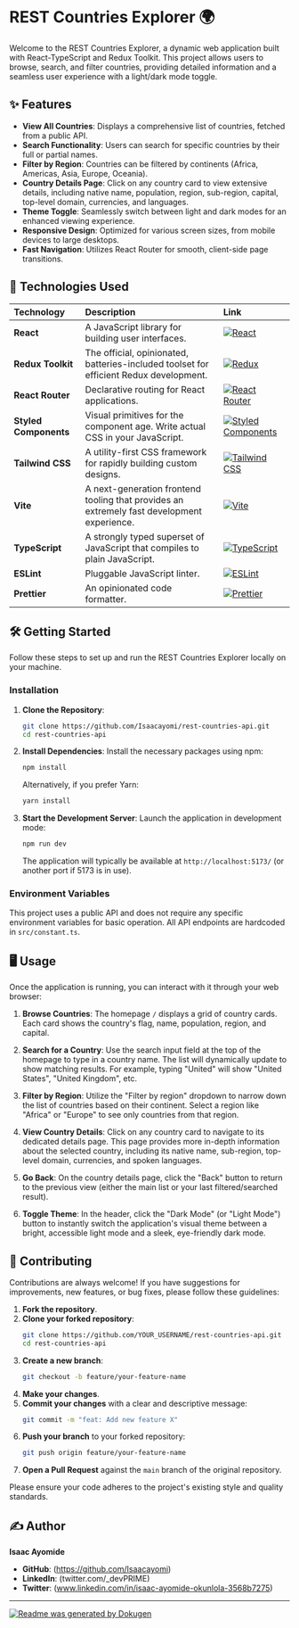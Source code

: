 # REST Countries Explorer 🌍

Welcome to the REST Countries Explorer, a dynamic web application built with React-TypeScript and Redux Toolkit. This project allows users to browse, search, and filter countries, providing detailed information and a seamless user experience with a light/dark mode toggle.

## ✨ Features

- **View All Countries**: Displays a comprehensive list of countries, fetched from a public API.
- **Search Functionality**: Users can search for specific countries by their full or partial names.
- **Filter by Region**: Countries can be filtered by continents (Africa, Americas, Asia, Europe, Oceania).
- **Country Details Page**: Click on any country card to view extensive details, including native name, population, region, sub-region, capital, top-level domain, currencies, and languages.
- **Theme Toggle**: Seamlessly switch between light and dark modes for an enhanced viewing experience.
- **Responsive Design**: Optimized for various screen sizes, from mobile devices to large desktops.
- **Fast Navigation**: Utilizes React Router for smooth, client-side page transitions.

## 🚀 Technologies Used

| Technology            | Description                                                                                | Link                                                                                                                                                                     |
| :-------------------- | :----------------------------------------------------------------------------------------- | :----------------------------------------------------------------------------------------------------------------------------------------------------------------------- |
| **React**             | A JavaScript library for building user interfaces.                                         | [![React](https://img.shields.io/badge/React-61DAFB?style=for-the-badge&logo=react&logoColor=white)](https://react.dev/)                                                 |
| **Redux Toolkit**     | The official, opinionated, batteries-included toolset for efficient Redux development.     | [![Redux](https://img.shields.io/badge/Redux-764ABC?style=for-the-badge&logo=redux&logoColor=white)](https://redux-toolkit.js.org/)                                      |
| **React Router**      | Declarative routing for React applications.                                                | [![React Router](https://img.shields.io/badge/React_Router-CA1C22?style=for-the-badge&logo=react-router&logoColor=white)](https://reactrouter.com/en/main)               |
| **Styled Components** | Visual primitives for the component age. Write actual CSS in your JavaScript.              | [![Styled Components](https://img.shields.io/badge/Styled_Components-DB7093?style=for-the-badge&logo=styled-components&logoColor=white)](https://styled-components.com/) |
| **Tailwind CSS**      | A utility-first CSS framework for rapidly building custom designs.                         | [![Tailwind CSS](https://img.shields.io/badge/Tailwind_CSS-06B6D4?style=for-the-badge&logo=tailwindcss&logoColor=white)](https://tailwindcss.com/)                       |
| **Vite**              | A next-generation frontend tooling that provides an extremely fast development experience. | [![Vite](https://img.shields.io/badge/Vite-646CFF?style=for-the-badge&logo=vite&logoColor=white)](https://vitejs.dev/)                                                   |
| **TypeScript**        | A strongly typed superset of JavaScript that compiles to plain JavaScript.                 | [![TypeScript](https://img.shields.io/badge/TypeScript-3178C6?style=for-the-badge&logo=typescript&logoColor=white)](https://www.typescriptlang.org/)                     |
| **ESLint**            | Pluggable JavaScript linter.                                                               | [![ESLint](https://img.shields.io/badge/ESLint-4B32C3?style=for-the-badge&logo=eslint&logoColor=white)](https://eslint.org/)                                             |
| **Prettier**          | An opinionated code formatter.                                                             | [![Prettier](https://img.shields.io/badge/Prettier-F7B93E?style=for-the-badge&logo=prettier&logoColor=white)](https://prettier.io/)                                      |

## 🛠️ Getting Started

Follow these steps to set up and run the REST Countries Explorer locally on your machine.

### Installation

1.  **Clone the Repository**:

    ```bash
    git clone https://github.com/Isaacayomi/rest-countries-api.git
    cd rest-countries-api
    ```

2.  **Install Dependencies**:
    Install the necessary packages using npm:

    ```bash
    npm install
    ```

    Alternatively, if you prefer Yarn:

    ```bash
    yarn install
    ```

3.  **Start the Development Server**:
    Launch the application in development mode:
    ```bash
    npm run dev
    ```
    The application will typically be available at `http://localhost:5173/` (or another port if 5173 is in use).

### Environment Variables

This project uses a public API and does not require any specific environment variables for basic operation. All API endpoints are hardcoded in `src/constant.ts`.

## 🖥️ Usage

Once the application is running, you can interact with it through your web browser:

1.  **Browse Countries**: The homepage `/` displays a grid of country cards. Each card shows the country's flag, name, population, region, and capital.

2.  **Search for a Country**: Use the search input field at the top of the homepage to type in a country name. The list will dynamically update to show matching results. For example, typing "United" will show "United States", "United Kingdom", etc.

3.  **Filter by Region**: Utilize the "Filter by region" dropdown to narrow down the list of countries based on their continent. Select a region like "Africa" or "Europe" to see only countries from that region.

4.  **View Country Details**: Click on any country card to navigate to its dedicated details page. This page provides more in-depth information about the selected country, including its native name, sub-region, top-level domain, currencies, and spoken languages.

5.  **Go Back**: On the country details page, click the "Back" button to return to the previous view (either the main list or your last filtered/searched result).

6.  **Toggle Theme**: In the header, click the "Dark Mode" (or "Light Mode") button to instantly switch the application's visual theme between a bright, accessible light mode and a sleek, eye-friendly dark mode.

## 🤝 Contributing

Contributions are always welcome! If you have suggestions for improvements, new features, or bug fixes, please follow these guidelines:

1.  **Fork the repository**.
2.  **Clone your forked repository**:
    ```bash
    git clone https://github.com/YOUR_USERNAME/rest-countries-api.git
    cd rest-countries-api
    ```
3.  **Create a new branch**:
    ```bash
    git checkout -b feature/your-feature-name
    ```
4.  **Make your changes**.
5.  **Commit your changes** with a clear and descriptive message:
    ```bash
    git commit -m "feat: Add new feature X"
    ```
6.  **Push your branch** to your forked repository:
    ```bash
    git push origin feature/your-feature-name
    ```
7.  **Open a Pull Request** against the `main` branch of the original repository.

Please ensure your code adheres to the project's existing style and quality standards.

## ✍️ Author

**Isaac Ayomide**

- **GitHub**: (https://github.com/Isaacayomi)
- **LinkedIn**: (twitter.com/_devPRIME)
- **Twitter**: (www.linkedin.com/in/isaac-ayomide-okunlola-3568b7275)



---

[![Readme was generated by Dokugen](https://img.shields.io/badge/Readme%20was%20generated%20by-Dokugen-brightgreen)](https://www.npmjs.com/package/dokugen)
